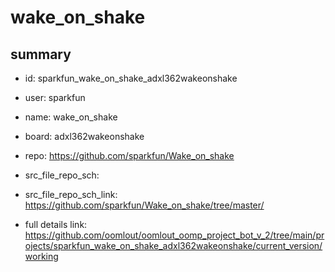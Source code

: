 # wake_on_shake
 
## summary 
* id: sparkfun_wake_on_shake_adxl362wakeonshake
* user: sparkfun
* name: wake_on_shake
* board: adxl362wakeonshake
* repo: https://github.com/sparkfun/Wake_on_shake



* src_file_repo_sch: 
* src_file_repo_sch_link: https://github.com/sparkfun/Wake_on_shake/tree/master/
* full details link: https://github.com/oomlout/oomlout_oomp_project_bot_v_2/tree/main/projects/sparkfun_wake_on_shake_adxl362wakeonshake/current_version/working  







